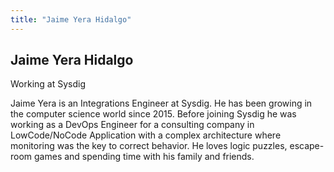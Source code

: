 ```yaml
---
title: "Jaime Yera Hidalgo"
---
```

## Jaime Yera Hidalgo

Working at Sysdig

Jaime Yera is an Integrations Engineer at Sysdig. He has been growing in the computer science world since 2015. Before joining Sysdig he was working as a DevOps Engineer for a consulting company in LowCode/NoCode Application with a complex architecture where monitoring was the key to correct behavior. He loves logic puzzles, escape-room games and spending time with his family and friends.
